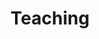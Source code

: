 ---
title: "Teaching"
description: "Teaching material for undergraduate and postgraduate courses that I have taught or taken."
---